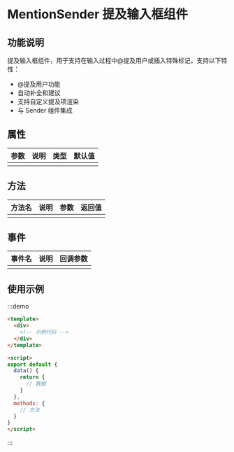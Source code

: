 # MentionSender 提及输入框组件

## 功能说明

提及输入框组件，用于支持在输入过程中@提及用户或插入特殊标记，支持以下特性：

- @提及用户功能
- 自动补全和建议
- 支持自定义提及项渲染
- 与 Sender 组件集成

## 属性

| 参数 | 说明 | 类型 | 默认值 |
| ---- | ---- | ---- | ------ |
|      |      |      |        |

## 方法

| 方法名 | 说明 | 参数 | 返回值 |
|--------|------|------|--------|
|        |      |      |        |

## 事件

| 事件名 | 说明 | 回调参数 |
|--------|------|----------|
|        |      |          |

## 使用示例

:::demo
```html
<template>
  <div>
    <!-- 示例代码 -->
  </div>
</template>

<script>
export default {
  data() {
    return {
      // 数据
    }
  },
  methods: {
    // 方法
  }
}
</script>
```
:::
